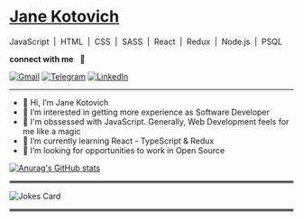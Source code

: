 # [ Jane Kotovich](https://www.linkedin.com/in/janekotovich/)  
 JavaScript &nbsp;|&nbsp; HTML &nbsp;|&nbsp; CSS &nbsp;|&nbsp; SASS &nbsp;|&nbsp; React &nbsp;|&nbsp; Redux &nbsp;|&nbsp; Node.js &nbsp;|&nbsp; PSQL
  
**connect with me** &nbsp; :incoming_envelope:  
  


[![Gmail](https://img.shields.io/badge/Gmail-D14836?style=for-the-badge&logo=gmail&logoColor=white)](jenyakotovich@gmail.com)
[![Telegram](https://img.shields.io/badge/Telegram-2CA5E0?style=for-the-badge&logo=telegram&logoColor=white)](https://t.me/jane_kotovich)
[![LinkedIn](https://img.shields.io/badge/linkedin-%230077B5.svg?style=for-the-badge&logo=linkedin&logoColor=white)](https://www.linkedin.com/in/janekotovich/)

***


- 👋 Hi, I’m Jane Kotovich
- 👀 I’m interested in getting more experience as Software Developer
- :koala: I'm obssessed with JavaScript. Generally, Web Development feels for me like a magic 
- 🌱 I’m currently learning React - TypeScript & Redux
- 💞️ I’m looking for opportunities to work in Open Source


<!---
janekotovich/janekotovich is a ✨ special ✨ repository because its `README.md` (this file) appears on your GitHub profile.
You can click the Preview link to take a look at your changes.
--->
[![Anurag's GitHub stats](https://github-readme-stats.vercel.app/api?username=janekotovich&theme=material-palenight&show_icons=true)](https://github.com/anuraghazra/github-readme-stats)  
<hr style="border:2px solid gray"> </hr>


<img src="https://readme-jokes.vercel.app/api" alt="Jokes Card" aColor="pink"/>
<hr style="border:2px solid gray"> </hr>


